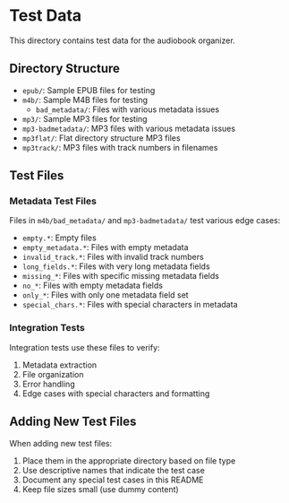 # Test Data

This directory contains test data for the audiobook organizer.

## Directory Structure

- `epub/`: Sample EPUB files for testing
- `m4b/`: Sample M4B files for testing
  - `bad_metadata/`: Files with various metadata issues
- `mp3/`: Sample MP3 files for testing
- `mp3-badmetadata/`: MP3 files with various metadata issues
- `mp3flat/`: Flat directory structure MP3 files
- `mp3track/`: MP3 files with track numbers in filenames

## Test Files

### Metadata Test Files

Files in `m4b/bad_metadata/` and `mp3-badmetadata/` test various edge cases:
- `empty.*`: Empty files
- `empty_metadata.*`: Files with empty metadata
- `invalid_track.*`: Files with invalid track numbers
- `long_fields.*`: Files with very long metadata fields
- `missing_*`: Files with specific missing metadata fields
- `no_*`: Files with empty metadata fields
- `only_*`: Files with only one metadata field set
- `special_chars.*`: Files with special characters in metadata

### Integration Tests

Integration tests use these files to verify:
1. Metadata extraction
2. File organization
3. Error handling
4. Edge cases with special characters and formatting

## Adding New Test Files

When adding new test files:
1. Place them in the appropriate directory based on file type
2. Use descriptive names that indicate the test case
3. Document any special test cases in this README
4. Keep file sizes small (use dummy content)
